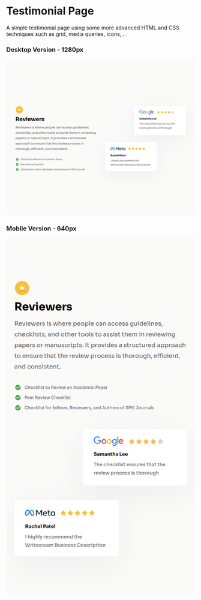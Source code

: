 # Testimonial Page

A simple testimonial page using some more advanced HTML and CSS techniques such as grid, media queries, icons,...

### Desktop Version - 1280px

![Desktop Version](./public/assets/desktop.png)

### Mobile Version - 640px

![Mobile Version](./public/assets/mobile.png)
